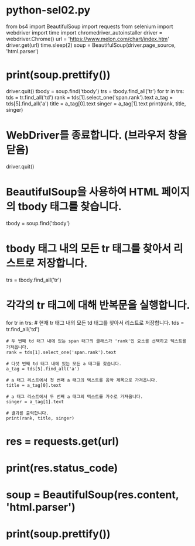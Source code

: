 # python-sel02.py
from bs4 import BeautifulSoup
import requests
from selenium import webdriver
import time
import chromedriver_autoinstaller
driver = webdriver.Chrome()
url = 'https://www.melon.com/chart/index.htm'
driver.get(url)
time.sleep(2)
soup = BeautifulSoup(driver.page_source, 'html.parser')
# print(soup.prettify())
driver.quit()
tbody = soup.find('tbody')
trs = tbody.find_all('tr')
for tr in trs:
    tds = tr.find_all('td')
    rank = tds[1].select_one('span.rank').text
    a_tag = tds[5].find_all('a')
    title = a_tag[0].text
    singer = a_tag[1].text
    print(rank, title, singer)





# WebDriver를 종료합니다. (브라우저 창을 닫음)
driver.quit()

# BeautifulSoup을 사용하여 HTML 페이지의 tbody 태그를 찾습니다.
tbody = soup.find('tbody')

# tbody 태그 내의 모든 tr 태그를 찾아서 리스트로 저장합니다.
trs = tbody.find_all('tr')

# 각각의 tr 태그에 대해 반복문을 실행합니다.
for tr in trs:
    # 현재 tr 태그 내의 모든 td 태그를 찾아서 리스트로 저장합니다.
    tds = tr.find_all('td')

    # 두 번째 td 태그 내에 있는 span 태그의 클래스가 'rank'인 요소를 선택하고 텍스트를 가져옵니다.
    rank = tds[1].select_one('span.rank').text

    # 다섯 번째 td 태그 내에 있는 모든 a 태그를 찾습니다.
    a_tag = tds[5].find_all('a')

    # a 태그 리스트에서 첫 번째 a 태그의 텍스트를 음악 제목으로 가져옵니다.
    title = a_tag[0].text

    # a 태그 리스트에서 두 번째 a 태그의 텍스트를 가수로 가져옵니다.
    singer = a_tag[1].text

    # 결과를 출력합니다.
    print(rank, title, singer)














# res = requests.get(url)
# print(res.status_code)
# soup = BeautifulSoup(res.content, 'html.parser')
# print(soup.prettify())
